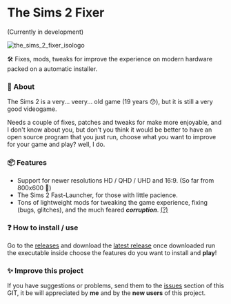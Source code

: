 
# The Sims 2 Fixer
(Currently in development)
 
![the_sims_2_fixer_isologo](https://github.com/wayfinderd/the_sims_2_fixer/assets/98564343/cfe4220c-9d84-4df0-96ac-69045c5355e7)

🛠 Fixes, mods, tweaks for improve the experience on modern hardware packed on a automatic installer.

### 📄 About
The Sims 2 is a very... veery... old game (19 years 😯), but it is still a very good videogame. 

Needs a couple of fixes, patches and tweaks for make more enjoyable, and I don't know about you, but don't you think it would be better to have an open source program that you just run, choose what you want to improve for your game and play? well, I do.

### 📦 Features
 - Support for newer resolutions HD / QHD / UHD and 16:9. (So far from 800x600 🤮)
 - The Sims 2 Fast-Launcher, for those with little pacience.
 - Tons of lightweight mods for tweaking the game experience, fixing (bugs, glitches), and the much feared ***corruption***. [(?)](https://github.com/wayfinderd/the_sims_2_fixer/blob/main/mod_list.md)
### ❓ How to install / use
Go to the [releases](https://github.com/wayfinderd/the_sims_2_fixer/releases) and download the [latest release](https://github.com/wayfinderd/the_sims_2_fixer/releases) once downloaded run the executable inside choose the features do you want to install and **play**! 

### ✨ Improve this project
If you have suggestions or problems, send them to the [issues](https://github.com/wayfinderd/the_sims_2_fixer/issues) section of this GIT, it be will appreciated by **me** and by the **new users** of this project.


	
